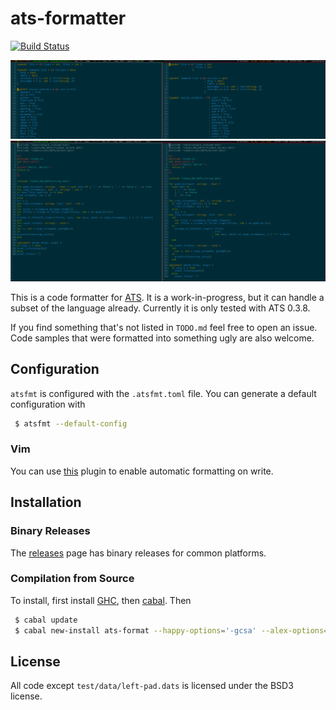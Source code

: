 # ats-formatter

[![Build Status](https://travis-ci.org/vmchale/ats-format.svg?branch=master)](https://travis-ci.org/vmchale/ats-format)

<img alt="Screenshot of sample results" src=https://github.com/vmchale/ats-format/raw/master/atsfmt.png>
<img alt="Screenshot of sample results" src=https://github.com/vmchale/ats-format/raw/master/atsfmt2.png>

This is a code formatter for [ATS](http://www.ats-lang.org/). It is
a work-in-progress, but it can handle a subset of the language already.
Currently it is only tested with ATS 0.3.8.

If you find something that's not listed in `TODO.md` feel free to open
an issue. Code samples that were formatted into something ugly are also welcome.

## Configuration

`atsfmt` is configured with the `.atsfmt.toml` file. You can generate a default
configuration with

```bash
 $ atsfmt --default-config
```

### Vim

You can use [this](https://github.com/vmchale/ats-vim) plugin to enable
automatic formatting on write.

## Installation

### Binary Releases

The [releases](https://github.com/vmchale/ats-format/releases) page has binary
releases for common platforms.

### Compilation from Source

To install, first install [GHC](https://www.haskell.org/ghc/download.html), then
[cabal](https://www.haskell.org/cabal/download.html). Then

```bash
 $ cabal update
 $ cabal new-install ats-format --happy-options='-gcsa' --alex-options='-g' --symlink-bindir ~/.cabal/bin -O2
```

## License

All code except `test/data/left-pad.dats` is licensed under the BSD3 license.
